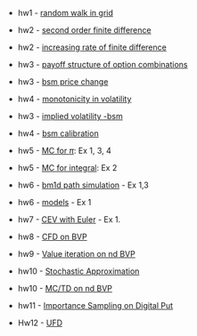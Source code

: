 - hw1 - [random walk in grid](src/20grid_random_walk_01.ipynb) 

- hw2 - [second order finite difference](src/20fd2.ipynb)

- hw2 - [increasing rate of finite difference](src/20fd_ex.pdf)

- hw3 - [payoff structure of option combinations](src/20option_combinations.ipynb)

- hw3 - [bsm price change](src/20bsm_price_change.ipynb)

- hw4 - [monotonicity in volatility](src/20montone.ipynb)

- hw3 - [implied volatility -bsm](src/20iv_hw01.ipynb)

- hw4 - [bsm calibration](src/20bsm_calibration_v01hw.ipynb)

- hw5 - [MC for $\pi$](src/20mcpi01.pdf): Ex 1, 3, 4

- hw5 - [MC for integral](src/20omc_integral_01.pdf): Ex 2

- hw6 - [bm1d path simulation](src/20bm1d.pdf) - Ex 1,3

- hw6 - [models](src/20sde.pdf) - Ex 1

- hw7 - [CEV with Euler](src/20euler_sde_1d.pdf) - Ex 1.

- hw8 - [CFD on BVP](src/20cfd_epde_hw.pdf)

- hw9 - [Value iteration on nd BVP](src/20cfd_ndbvp_hw.pdf)

- hw10 - [Stochastic Approximation](src/20sa_hw.pdf)

- hw10 - [MC/TD on nd BVP](src/20td_ndbvp_hw.pdf)

- hw11 - [Importance Sampling on Digital Put](src/20is_digital_put_hw.pdf)
  
- Hw12 - [UFD](src/20ufd_hw.pdf)
  

  


​    
